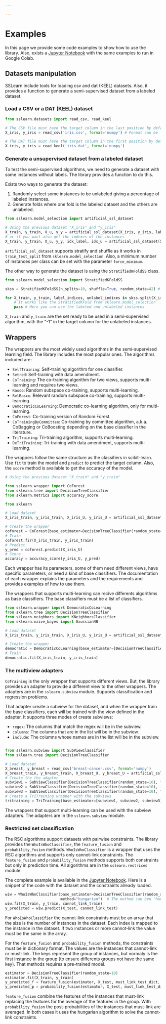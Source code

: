 ```yaml
---

---
```


Examples
=============

In this page we provide some code examples to show how to use the library. Also, exists a [Jupyter Notebook](https://colab.research.google.com/drive/1wKSz-f7N4elqQwz_phrWXDrf3lRqaD6s#scrollTo=KS-6GNxCayxf) with the same examples to run in Google Colab.


Datasets manipulation
---------------------

SSLearn include tools for loading csv and dat (KEEL) datasets. Also, it provides a function to generate a semi-supervised dataset from a labeled dataset.

### Load a CSV or a DAT (KEEL)  dataset

```python
from sslearn.datasets import read_csv, read_keel

# The CSV file must have the target column in the last position by default.
X_iris, y_iris = read_csv('iris.csv', format='numpy') # Format can be 'numpy' or 'pandas'

# The DAT file must have the target column in the first position by default. Also, the instances with class "unlabeled" will change to -1.
X_iris, y_iris = read_keel('iris.dat', format='numpy')
```

### Generate a unsupervised dataset from a labeled dataset

To test the semi-supervised algorithms, we need to generate a dataset with some instances without labels. The library provides a function to do this. 

Exists two ways to generate the dataset:
1. Randomly select some instances to be unlabeled giving a percentage of labeled instances.
2. Generate folds where one fold is the labeled dataset and the others are unlabeled.

```python
from sslearn.model_selection import artificial_ssl_dataset

# Using the previous dataset "X_iris" and "y_iris"
X_train, y_train, X_u, y_y = artificial_ssl_dataset(X_iris, y_iris, label_rate=0.2, random_state=42) # 80% of the instances are unlabeled
# or if you want also get the indexes of the instances
X_train, y_train, X_u, y_y, idx_label, idx_u = artificial_ssl_dataset(X_iris, y_iris, label_rate=0.2, random_state=42, indexes=True)
```
`artificial_ssl_dataset` supports stratify and shuffle as it works in `train_test_split` from `sklearn.model_selection`. Also, a minimum number of instances per class can be set with the parameter `force_minimum`.

The other way to generate the dataset is using the `StratifiedKFoldSS` class.

```python
from sslearn.model_selection import StratifiedKFoldSS

skss = StratifiedKFoldSS(n_splits=10, shuffle=True, random_state=42) # 10 folds, that implies 10% of the instances are labeled

for X_train, y_train, label_indices, unlabel_indices in skss.split(X_iris, y_iris):
    # It works like the StratifiedKFold from sklearn.model_selection
    pass # Here you can use the labeled and unlabeled instances
```


`X_train` and `y_train` are the set ready to be used in a semi-supervised algorithm, with the "-1" in the target column for the unlabeled instances.

Wrappers
--------

The wrappers are the most widely used algorithms in the semi-supervised learning field. The library includes the most popular ones. The algorithms included are:
* `SelfTraining`: Self-training algorithm for one classifier.
* `Setred`: Self-training with data amendment.
* `CoTraining`: The co-training algorithm for two views, supports multi-learning and requires two views.
* `Rasco`: Random subspace co-training, supports multi-learning.
* `RelRasco`: Relevant random subspace co-training, supports multi-learning.
* `DemocraticCoLearning`: Democratic co-learning algorithm, only for multi-learning.
* `CoForest`: Co-training version of Random Forest.
* `CoTrainingByCommittee`: Co-training by committee algorithm, a.k.a. CoBagging or CoBoosting depending on the base classifier in the literature.
* `TriTraining`: Tri-training algorithm, supports multi-learning.
* `DeTriTraining`: Tri-training with data amendment, supports multi-learning.

The wrappers follow the same structure as the classifiers in scikit-learn. Use `fit` to train the model and `predict` to predict the target column. Also, the `score` method is available to get the accuracy of the model.

```python
# Using the previous dataset "X_train" and "y_train" 

from sslearn.wrapper import CoForest
from sklearn.tree import DecisionTreeClassifier
from sklearn.metrics import accuracy_score

from sklearn

# Load dataset
X_iris_train, y_iris_train, X_iris_U, y_iris_U = artificial_ssl_dataset(X_iris, y_iris, label_rate=0.1, random_state=42)

# Create the wrapper
coforest = CoForest(base_estimator=DecisionTreeClassifier(random_state=10), random_state=10)
# Train
coforest.fir(X_iris_train, y_iris_train)
# Predict
y_pred = coforest.predict(X_iris_U)
# Score
accuracy = accuracy_score(y_iris_U, y_pred)
```
Each wrapper has its parameters, some of them need different views, have specific parameters, or need a kind of base classifiers. The documentation of each wrapper explains the parameters and the requirements and provides examples of how to use them.

The wrappers that supports multi-learning can recive differents algorithms as base classifiers. The base classifiers must be a list of classifiers. 

```python
from sslearn.wrapper import DemocraticCoLearning
from sklearn.tree import DecisionTreeClassifier
from sklearn.neighbors import KNeighborsClassifier
from sklearn.naive_bayes import GaussianNB

# Load dataset
X_iris_train, y_iris_train, X_iris_U, y_iris_U = artificial_ssl_dataset(X_iris, y_iris, label_rate=0.1, random_state=42)

# Create the wrapper
democratic = DemocraticCoLearning(base_estimator=[DecisionTreeClassifier(random_state=10), KNeighborsClassifier(), GaussianNB()], random_state=10)
# Train
democratic.fit(X_iris_train, y_iris_train)
```


### The multiview adapters
`CoTraining` is the only wrapper that supports different views. But, the library provides an adapter to provide a different view to the other wrappers. The adapters are in the `sslearn.subview` module. Supports classification and regression problems.

That adapter create a subview for the dataset, and when the wrapper train the base classifiers, each will be trained with the view defined in the adapter. It supports three modes of create subviews: 
- `regex`: The columns that match the regex will be in the subview.
- `columns`: The columns that are in the list will be in the subview.
- `include`: The columns whose names are in the list will be in the subview. 

```python

from sslearn.subview import SubViewClassifier
from sklearn.tree import DecisionTreeClassifier

# Load dataset 
X_breast, y_breast = read_csv('breast-cancer.csv', format='numpy')
X_breast_train, y_breast_train, X_breast_U, y_breast_U = artificial_ssl_dataset(X_breast, y_breast, label_rate=0.1, random_state=42) 
# Create the the adapter
subview1 = SubViewClassifier(DecisionTreeClassifier(random_state=10), "breast", mode='include') # The columns `breast` and `breast-quad`
subview2 = SubViewClassifier(DecisionTreeClassifier(random_state=10), ["age", "menopause", "irradiant"], mode='columns') # The columns `age`, `menopause`, and `irradiant`
subview3 = SubViewClassifier(DecisionTreeClassifier(random_state=10), ".*", mode='regex') # All the columns
# Create a TriTraining wrapper with the subviews
tritraining = TriTraining(base_estimator=[subview1, subview2, subview3], random_state=10)
```

The wrappers that support multi-learning can be used with the subview adapters. The adapters are in the `sslearn.subview` module. 


### Restricted set classification

The RSC algorithms support datasets with pairwise constraints. The library provides the `WhoIsWhoClassifier`, the `feature_fusion` and `probability_fusion` methods.
`WhoIsWhoClassifier` is a wrapper that uses the RSC algorithms and supports only cannot-link constraints. The `feature_fusion` and `probability_fusion` methods supports both constraints but only in prediction time. All algorithms are in the `sslearn.restriced` module.

The complete example is avaliable in the [Jupyter Notebook](https://colab.research.google.com/drive/1wKSz-f7N4elqQwz_phrWXDrf3lRqaD6s#scrollTo=mF32Wps3pIR5). Here is a snippet of the code with the dataset and the constraints already loaded.

```python
wiw = WhoIsWhoClassifier(base_estimator=DecisionTreeClassifier(random_state=10),
                         method="hungarian")  # The method can ben `hungarian` and `greedy`
wiw.fit(X_train, y_train, cannot_link_train)
y_predicted = wiw.predict(X_test, cannot_link_test)
```
For `WhoIsWhoClassifier` the cannot-link constraints must be an array that the size is the number of instances in the dataset. Each index is mapped to the instance in the dataset. If two instances or more cannot-link the value must be the same in the array.

For the `feature_fusion` and `probability_fusion` methods, the constraints must be in dictionary format. The values are the instances that cannot-link or must-link. The keys represent the group of instances, but normaly is the first instance in the group (to ensure differents groups not have the same key). That methods requires a pre-trained model.

```python
estimator = DecisionTreeClassifier(random_state=10)
estimator.fit(X_train, y_train)
y_predicted_f = feature_fusion(estimator, X_test, must_link_test_dict, cannot_link_test_dict)
y_predicted_p = probability_fusion(estimator, X_test, must_link_test_dict, cannot_link_test_dict)
```

`feature_fusion` combine the features of the instances that must-link replacing the features for the average of the features in the group. With `probability_fusion` the post-probabilities of the instances that must-link are averaged. In both cases it uses the hungarian algorithm to solve the cannot-link constraints.